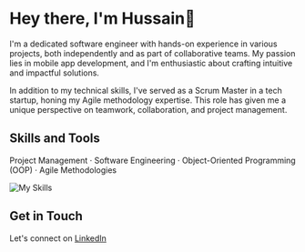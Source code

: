 
# Hey there, I'm Hussain👋

I'm a dedicated software engineer with hands-on experience in various projects, both independently and as part of collaborative teams. My passion lies in mobile app development, and I'm enthusiastic about crafting intuitive and impactful solutions.

In addition to my technical skills, I've served as a Scrum Master in a tech startup, honing my Agile methodology expertise. This role has given me a unique perspective on teamwork, collaboration, and project management.

## Skills and Tools

Project Management · Software Engineering · Object-Oriented Programming (OOP) · Agile Methodologies

![My Skills](https://skillicons.dev/icons?i=html,css,js,java,py,react,git,firebase,mongodb,mysql,wordpress,bootstrap)

## Get in Touch

Let's connect on [LinkedIn](https://www.linkedin.com/in/hussain-abdullatif/) 
